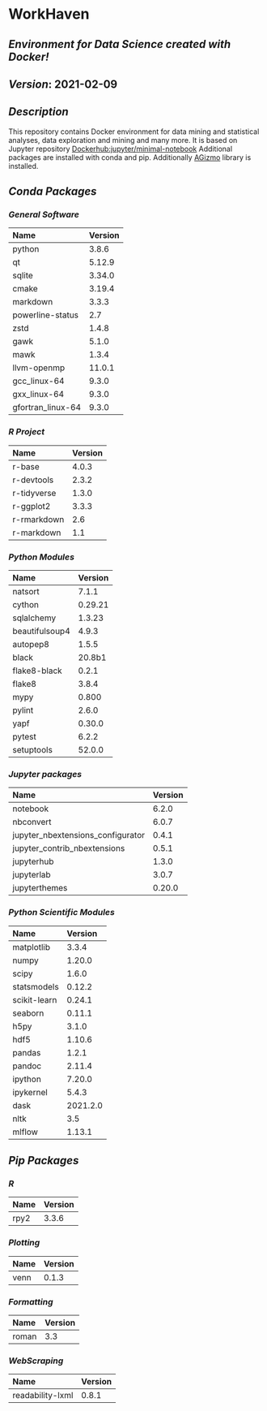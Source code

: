 
# WorkHaven

## _Environment for Data Science created with Docker!_

## _Version_: 2021-02-09

## _Description_

This repository contains Docker environment for data mining and statistical analyses, data exploration and mining and many more. It is based on Jupyter
repository
 [Dockerhub:jupyter/minimal-notebook](https://hub.docker.com/r/jupyter/minimal-notebook/)
Additional packages are installed with conda and pip.
Additionally [AGizmo](https://github.com/grzadr/agizmo) library is installed.

## _Conda Packages_

### _General Software_

|      Name      |     Version     |
|:---------------|:----------------|
|python|3.8.6|
|qt|5.12.9|
|sqlite|3.34.0|
|cmake|3.19.4|
|markdown|3.3.3|
|powerline-status|2.7|
|zstd|1.4.8|
|gawk|5.1.0|
|mawk|1.3.4|
|llvm-openmp|11.0.1|
|gcc_linux-64|9.3.0|
|gxx_linux-64|9.3.0|
|gfortran_linux-64|9.3.0|

### _R Project_

|      Name      |     Version     |
|:---------------|:----------------|
|r-base|4.0.3|
|r-devtools|2.3.2|
|r-tidyverse|1.3.0|
|r-ggplot2|3.3.3|
|r-rmarkdown|2.6|
|r-markdown|1.1|

### _Python Modules_

|      Name      |     Version     |
|:---------------|:----------------|
|natsort|7.1.1|
|cython|0.29.21|
|sqlalchemy|1.3.23|
|beautifulsoup4|4.9.3|
|autopep8|1.5.5|
|black|20.8b1|
|flake8-black|0.2.1|
|flake8|3.8.4|
|mypy|0.800|
|pylint|2.6.0|
|yapf|0.30.0|
|pytest|6.2.2|
|setuptools|52.0.0|

### _Jupyter packages_

|      Name      |     Version     |
|:---------------|:----------------|
|notebook|6.2.0|
|nbconvert|6.0.7|
|jupyter_nbextensions_configurator|0.4.1|
|jupyter_contrib_nbextensions|0.5.1|
|jupyterhub|1.3.0|
|jupyterlab|3.0.7|
|jupyterthemes|0.20.0|

### _Python Scientific Modules_

|      Name      |     Version     |
|:---------------|:----------------|
|matplotlib|3.3.4|
|numpy|1.20.0|
|scipy|1.6.0|
|statsmodels|0.12.2|
|scikit-learn|0.24.1|
|seaborn|0.11.1|
|h5py|3.1.0|
|hdf5|1.10.6|
|pandas|1.2.1|
|pandoc|2.11.4|
|ipython|7.20.0|
|ipykernel|5.4.3|
|dask|2021.2.0|
|nltk|3.5|
|mlflow|1.13.1|

## _Pip Packages_

### _R_

|      Name      |     Version     |
|:---------------|:----------------|
|rpy2|3.3.6|

### _Plotting_

|      Name      |     Version     |
|:---------------|:----------------|
|venn|0.1.3|

### _Formatting_

|      Name      |     Version     |
|:---------------|:----------------|
|roman|3.3|

### _WebScraping_

|      Name      |     Version     |
|:---------------|:----------------|
|readability-lxml|0.8.1|

